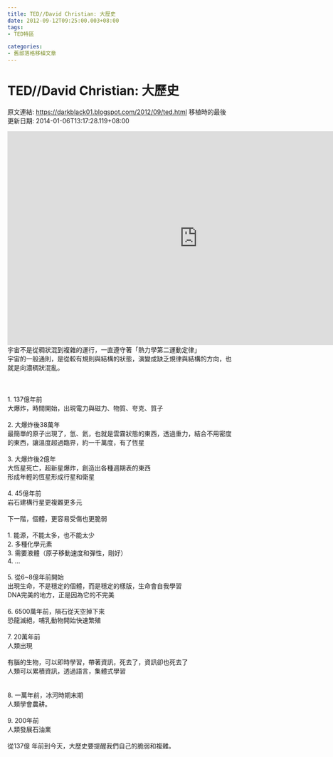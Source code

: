 ```yaml
---
title: TED//David Christian: 大歷史
date: 2012-09-12T09:25:00.003+08:00
tags: 
- TED特區

categories:
- 舊部落格移植文章
---
```


# TED//David Christian: 大歷史

原文連結: https://darkblack01.blogspot.com/2012/09/ted.html
移植時的最後更新日期: 2014-01-06T13:17:28.119+08:00

<iframe src="http://embed.ted.com/talks/lang/zh-tw/david_christian_big_history.html" width="853" height="480" frameborder="0" scrolling="no" webkitAllowFullScreen mozallowfullscreen allowFullScreen></iframe><br />宇宙不是從稠狀混到複雜的運行，一直遵守著「熱力學第二運動定律」<br />宇宙的一般通則，是從較有規則與結構的狀態，演變成缺乏規律與結構的方向，也就是向濃稠狀混亂。<br /><br /><a name='more'></a><br /><br />1. 137億年前<br />大爆炸，時間開始，出現電力與磁力、物質、夸克、質子<br /><br />2. 大爆炸後38萬年<br />最簡單的原子出現了，氫、氦，也就是雲霧狀態的東西，透過重力，結合不用密度的東西，讓溫度超過臨界，約一千萬度，有了恆星<br /><br />3. 大爆炸後2億年<br />大恆星死亡，超新星爆炸，創造出各種週期表的東西<br />形成年輕的恆星形成行星和衛星<br /><br />4. 45億年前<br />岩石建構行星更複雜更多元<br /><br />下一階，個體，更容易受傷也更脆弱<br /><br />1. 能源，不能太多，也不能太少<br />2. 多種化學元素<br />3. 需要液體（原子移動速度和彈性，剛好）<br />4. ...<br /><br />5. 從6~8億年前開始<br />出現生命，不是穩定的個體，而是穩定的樣版，生命會自我學習<br />DNA完美的地方，正是因為它的不完美<br /><br />6. 6500萬年前，隕石從天空掉下來<br />恐龍滅絕，哺乳動物開始快速繁殖<br /><br />7. 20萬年前<br />人類出現<br /><br />有腦的生物，可以即時學習，帶著資訊，死去了，資訊卻也死去了<br />人類可以累積資訊，透過語言，集體式學習<br /><br /><br />8. 一萬年前，冰河時期末期<br />人類學會農耕。<br /><br />9. 200年前<br />人類發展石油業<br /><br />從137億 年前到今天，大歷史要提醒我們自己的脆弱和複雜。<br /><br /><br />
